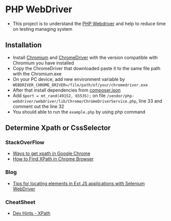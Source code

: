 # PHP WebDriver
- This project is to understand the [PHP Webdriver](https://github.com/php-webdriver/php-webdriver) and help to reduce time on testing managing system

## Installation
- Install [Chromium](https://chromium.woolyss.com/) and [ChromeDriver](https://chromedriver.chromium.org/downloads) with the version compatible with Chromium you have installed
- Copy the ChromeDriver that downloaded paste it to the same file path with the Chromium.exe
- On your PC device, add new environment variable by `WEBDRIVER_CHROME_DRIVER=/file/path/of/your/chromedriver.exe`
- After that install dependencies from [composer.json](composer.json)
- Add `$port = mt_rand(49152, 65535);` on file `/vendor/php-webdriver/webdriver/lib/Chrome/ChromeDriverService.php`, line 33 and comment out the line 32
- You should able to run the `example.php` by using php command

## Determine Xpath or CssSelector
### StackOverFlow
- [Ways to get xpath in Google Chrome](https://stackoverflow.com/questions/3030487/is-there-a-way-to-get-the-xpath-in-google-chrome#answer-46599584)
- [How to Find XPath in Chrome Browser](https://www.scientecheasy.com/2020/07/find-xpath-chrome.html/)

### Blog
- [Tips for locating elements in Ext JS applications with Selenium WebDriver](https://yizeng.me/2017/01/15/tips-for-locating-elements-in-ext-js-applications-with-selenium-webdriver/#heading-ext-js-example)

### CheatSheet
- [Dev Hints - XPath](https://devhints.io/xpath)